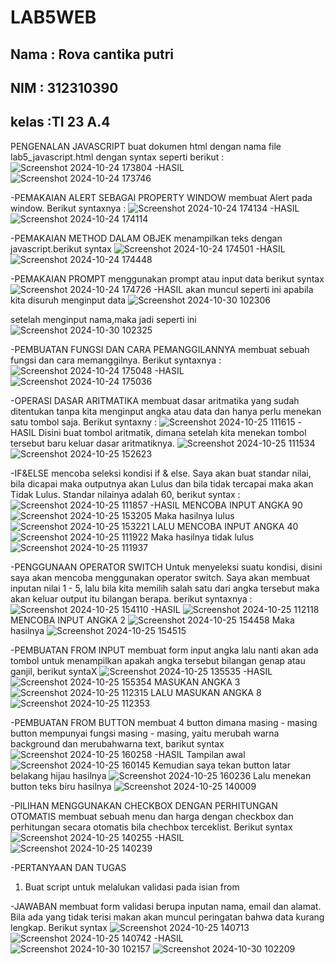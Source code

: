 # LAB5WEB
## Nama : Rova cantika putri
## NIM  : 312310390
## kelas :TI 23 A.4

PENGENALAN JAVASCRIPT
buat dokumen html dengan nama file lab5_javascript.html dengan syntax seperti berikut :
![Screenshot 2024-10-24 173804](https://github.com/user-attachments/assets/572b7815-d48e-40f1-8322-7ad79a86daeb)
-HASIL
![Screenshot 2024-10-24 173746](https://github.com/user-attachments/assets/0036ff50-59a5-4574-a57b-d0f96e348451)

-PEMAKAIAN ALERT SEBAGAI PROPERTY WINDOW
membuat Alert pada window. Berikut syntaxnya :
![Screenshot 2024-10-24 174134](https://github.com/user-attachments/assets/8dc829d4-b481-4bb6-9ca5-00b41485457c)
-HASIL
![Screenshot 2024-10-24 174114](https://github.com/user-attachments/assets/562610bb-9ae0-4609-84d5-3c425f1007f4)

-PEMAKAIAN METHOD DALAM OBJEK
menampilkan teks dengan javascript.berikut syntax
![Screenshot 2024-10-24 174501](https://github.com/user-attachments/assets/1e067fe7-50e3-4466-bccd-93f030b68323)
-HASIL
![Screenshot 2024-10-24 174448](https://github.com/user-attachments/assets/85b5ff5f-2f46-4661-8739-0fb67d9d2541)

-PEMAKAIAN PROMPT
menggunakan prompt atau input data berikut syntax
![Screenshot 2024-10-24 174726](https://github.com/user-attachments/assets/dcdd19f9-c829-4b65-9282-d349a5ebe92e)
-HASIL
akan muncul seperti ini apabila kita disuruh menginput data
![Screenshot 2024-10-30 102306](https://github.com/user-attachments/assets/628649ec-4983-4b7e-9ef7-b5aa576676bf)

setelah menginput nama,maka jadi seperti ini
![Screenshot 2024-10-30 102325](https://github.com/user-attachments/assets/b3d6e443-a8c6-479d-8bf3-cfe751c6a0a2)


-PEMBUATAN FUNGSI DAN CARA PEMANGGILANNYA
membuat sebuah fungsi dan cara memanggilnya. Berikut syntaxnya :
![Screenshot 2024-10-24 175048](https://github.com/user-attachments/assets/0f57113f-ecdd-43a6-9e3c-75d158922bae)
-HASIL
![Screenshot 2024-10-24 175036](https://github.com/user-attachments/assets/b67090d6-8425-4b27-a069-cb1449f90f7e)

-OPERASI DASAR ARITMATIKA
membuat dasar aritmatika yang sudah ditentukan tanpa kita menginput angka atau data dan hanya perlu menekan satu tombol saja. Berikut syntaxny :
![Screenshot 2024-10-25 111615](https://github.com/user-attachments/assets/1375f4d2-c936-4c1e-9f20-ddffb2e4369f)
-HASIL
Disini buat tombol aritmatik, dimana setelah kita menekan tombol tersebut baru keluar dasar aritmatiknya.
![Screenshot 2024-10-25 111534](https://github.com/user-attachments/assets/36572ff2-b97e-4f9d-a88d-8529a47c1bc5)
![Screenshot 2024-10-25 152623](https://github.com/user-attachments/assets/405041e7-c185-4ba6-b9cc-d7a57dc3ac50)

-IF&ELSE
mencoba seleksi kondisi if & else. Saya akan buat standar nilai, bila dicapai maka outputnya akan Lulus dan bila tidak tercapai maka akan Tidak Lulus. Standar nilainya adalah 60, berikut syntax :
![Screenshot 2024-10-25 111857](https://github.com/user-attachments/assets/d2c53b9a-afa7-4704-bc5d-04941d51568d)
-HASIL
MENCOBA INPUT ANGKA 90
![Screenshot 2024-10-25 153205](https://github.com/user-attachments/assets/1026541e-0f5f-4b9a-af4d-90179b80e11f)
Maka hasilnya lulus
![Screenshot 2024-10-25 153221](https://github.com/user-attachments/assets/abe5c5d6-9bfc-4936-bf22-f85086a1f3d0)
LALU MENCOBA INPUT ANGKA 40
![Screenshot 2024-10-25 111922](https://github.com/user-attachments/assets/e6aed81d-2594-4941-8bb7-a6773737906c)
Maka hasilnya tidak lulus
![Screenshot 2024-10-25 111937](https://github.com/user-attachments/assets/d8d7d5c9-e3a6-4430-a621-b6d73f1ac53e)

-PENGGUNAAN OPERATOR SWITCH
Untuk menyeleksi suatu kondisi, disini saya akan mencoba menggunakan operator switch. Saya akan membuat inputan nilai 1 - 5, lalu bila kita memilih salah satu dari angka tersebut maka akan keluar output itu bilangan berapa. berikut syntaxnya :
![Screenshot 2024-10-25 154110](https://github.com/user-attachments/assets/14f73a96-b784-48f0-9796-cfcf2b41bd8d)
-HASIL
![Screenshot 2024-10-25 112118](https://github.com/user-attachments/assets/f83c02c6-9aea-4cfd-a1db-4f5780e69b74)
MENCOBA INPUT ANGKA 2
![Screenshot 2024-10-25 154458](https://github.com/user-attachments/assets/e8f673c8-3ac3-474d-80bc-5f818b40a1e4)
Maka hasilnya
![Screenshot 2024-10-25 154515](https://github.com/user-attachments/assets/c8fd4f2f-dab0-417f-b6b6-700ee157651e)

-PEMBUATAN FROM INPUT
membuat form input angka lalu nanti akan ada tombol untuk menampilkan apakah angka tersebut bilangan genap atau ganjil, berikut syntaX
![Screenshot 2024-10-25 135535](https://github.com/user-attachments/assets/84566f40-3411-4563-8f58-db5d10db10f4)
-HASIL
![Screenshot 2024-10-25 155354](https://github.com/user-attachments/assets/0ed5be7b-edf8-4b9c-9e80-d16c7be4fcfe)
MASUKAN ANGKA 3
![Screenshot 2024-10-25 112315](https://github.com/user-attachments/assets/bd029b59-d9e9-41ba-962b-3a9aa1891e34)
LALU MASUKAN ANGKA 8
![Screenshot 2024-10-25 112353](https://github.com/user-attachments/assets/e0c86d41-28bc-452f-ad39-a3d95418ee33)

-PEMBUATAN FROM BUTTON
membuat 4 button dimana masing - masing button mempunyai fungsi masing - masing, yaitu merubah warna background dan merubahwarna text, barikut syntax
![Screenshot 2024-10-25 160258](https://github.com/user-attachments/assets/54175245-f117-4e89-9cd0-100bb42a96c6)
-HASIL
Tampilan awal
![Screenshot 2024-10-25 160145](https://github.com/user-attachments/assets/c92289cf-f653-48f5-9785-1aed079bda3e)
Kemudian saya tekan button latar belakang hijau hasilnya
![Screenshot 2024-10-25 160236](https://github.com/user-attachments/assets/6553e35c-40f1-4ae4-b915-07b0cee50bcd)
Lalu menekan button teks biru hasilnya
![Screenshot 2024-10-25 140009](https://github.com/user-attachments/assets/fc15aa8e-ce51-4ebe-a581-9a7dbc080ec9)

-PILIHAN MENGGUNAKAN CHECKBOX DENGAN PERHITUNGAN OTOMATIS
membuat sebuah menu dan harga dengan checkbox dan perhitungan secara otomatis bila chechbox terceklist. Berikut syntax
![Screenshot 2024-10-25 140255](https://github.com/user-attachments/assets/8c5f82eb-9e5e-449a-a526-b235b5072be2)
-HASIL
![Screenshot 2024-10-25 140239](https://github.com/user-attachments/assets/3667f741-422d-4467-9ed4-379958432bdd)


-PERTANYAAN DAN TUGAS
1. Buat script untuk melalukan validasi pada isian from

-JAWABAN 
membuat form validasi berupa inputan nama, email dan alamat. Bila ada yang tidak terisi makan akan muncul peringatan bahwa data kurang lengkap. Berikut syntax
![Screenshot 2024-10-25 140713](https://github.com/user-attachments/assets/f82b9f75-4ec2-43cb-95d5-b62e801aa518)
![Screenshot 2024-10-25 140742](https://github.com/user-attachments/assets/80ef9e5a-128a-477d-b0bb-8819353b1fef)
-HASIL
![Screenshot 2024-10-30 102157](https://github.com/user-attachments/assets/44d600e5-1539-4631-85a4-8fcc6cdefc34)
![Screenshot 2024-10-30 102209](https://github.com/user-attachments/assets/d7da89d7-94b5-472c-8043-fb0007bb9660)
